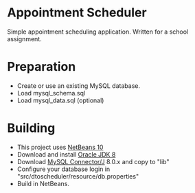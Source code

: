# Appointment Scheduler

Simple appointment scheduling application. Written for a school assignment.

# Preparation
* Create or use an existing MySQL database.
* Load mysql_schema.sql
* Load mysql_data.sql (optional)

# Building
* This project uses [NetBeans 10](https://netbeans.apache.org/download/nb100/nb100.html)
* Download and install [Oracle JDK 8](https://www.oracle.com/java/technologies/javase/javase-jdk8-downloads.html)
* Download [MySQL Connector/J](http://dev.mysql.com/downloads/connector/j) 8.0.x and copy to "lib"
* Configure your database login in "src/dtoscheduler/resource/db.properties"
* Build in NetBeans.

